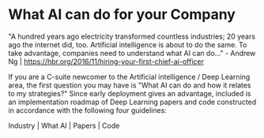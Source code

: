 # What AI can do for your Company

"A hundred years ago electricity transformed countless industries; 20 years ago the internet did, too. Artificial intelligence is about to do the same. To take advantage, companies need to understand what AI can do..." - Andrew Ng | https://hbr.org/2016/11/hiring-your-first-chief-ai-officer

If you are a C-suite newcomer to the Artificial intelligence / Deep Learning area, the first question you may have is "What AI can do and how it relates to my strategies?" Since early deployment gives an advantage, included is an implementation roadmap of Deep Learning papers and code constructed in accordance with the following four guidelines:

Industry | What AI | Papers | Code

